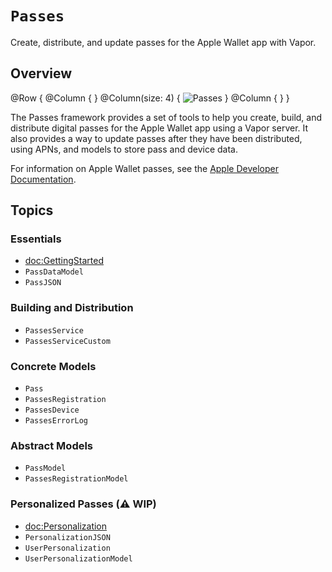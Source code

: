 # ``Passes``

Create, distribute, and update passes for the Apple Wallet app with Vapor.

## Overview

@Row {
    @Column { }
    @Column(size: 4) {
        ![Passes](passes)
    }
    @Column { }
}

The Passes framework provides a set of tools to help you create, build, and distribute digital passes for the Apple Wallet app using a Vapor server.
It also provides a way to update passes after they have been distributed, using APNs, and models to store pass and device data.

For information on Apple Wallet passes, see the [Apple Developer Documentation](https://developer.apple.com/documentation/walletpasses).

## Topics

### Essentials

- <doc:GettingStarted>
- ``PassDataModel``
- ``PassJSON``

### Building and Distribution

- ``PassesService``
- ``PassesServiceCustom``

### Concrete Models

- ``Pass``
- ``PassesRegistration``
- ``PassesDevice``
- ``PassesErrorLog``

### Abstract Models

- ``PassModel``
- ``PassesRegistrationModel``

### Personalized Passes (⚠️ WIP)

- <doc:Personalization>
- ``PersonalizationJSON``
- ``UserPersonalization``
- ``UserPersonalizationModel``
